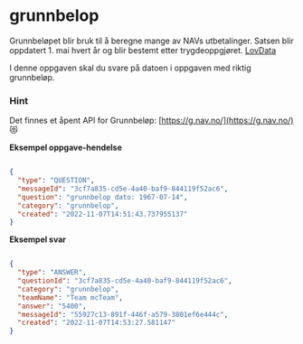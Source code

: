 # grunnbelop

Grunnbeløpet blir bruk til å beregne mange av NAVs utbetalinger. Satsen blir oppdatert 1. mai hvert år og blir bestemt
etter trygdeoppgjøret. [LovData](https://lovdata.no/dokument/SF/forskrift/2022-05-20-881)

I denne oppgaven skal du svare på datoen i oppgaven med riktig grunnbeløp.

### Hint

Det finnes et åpent API for Grunnbeløp: [https://g.nav.no/](https://g.nav.no/) 😻

**Eksempel oppgave-hendelse**

```json

{
  "type": "QUESTION",
  "messageId": "3cf7a835-cd5e-4a40-baf9-844119f52ac6",
  "question": "grunnbelop dato: 1967-07-14",
  "category": "grunnbelop",
  "created": "2022-11-07T14:51:43.737955137"
}

```

**Eksempel svar**

```json

{
  "type": "ANSWER",
  "questionId": "3cf7a835-cd5e-4a40-baf9-844119f52ac6",
  "category": "grunnbelop",
  "teamName": "Team mcTeam",
  "answer": "5400",
  "messageId": "55927c13-891f-446f-a579-3801ef6e444c",
  "created": "2022-11-07T14:53:27.581147"
}

```
